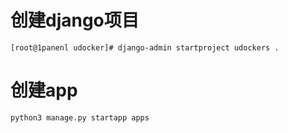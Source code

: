 # 创建django项目
```
[root@1panenl udocker]# django-admin startproject udockers .
```
# 创建app
```
python3 manage.py startapp apps
```













